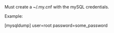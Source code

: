 Must create a ~/.my.cnf with the mySQL credentials.

Example:

[mysqldump]
user=root
password=some_password
